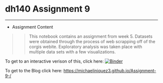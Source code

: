 # dh140 Assignment 9
--------------------
* Assignment Content 
> > This notebook contains an assignment from week 5. Datasets were obtained through the process of web scrapping off of the corgis webite. Exploratory analysis was taken place with multiple data sets with a few visualizations. 

To get to an interactive verison of this, click here: 
[![Binder](https://mybinder.org/badge_logo.svg)](https://mybinder.org/v2/gh/michaeliniquez3/Assignment-9-.git/HEAD)

To get to the Blog click here: 
https://michaeliniquez3.github.io/Assignment-9-/
